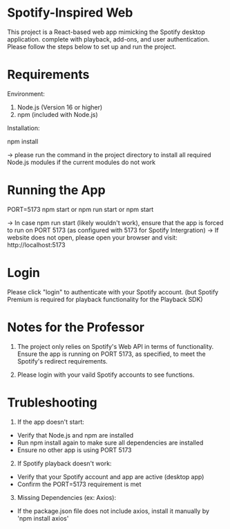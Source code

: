 # Spotify-Inspired Web 

This project is a React-based web app mimicking the Spotify desktop application. complete with playback, add-ons, and user authentication. Please follow the steps below to set up and run the project.

# Requirements

Environment:

1. Node.js (Version 16 or higher)
2. npm (included with Node.js)

Installation:

npm install 

-> please run the command in the project directory to install all required Node.js modules if the current modules do not work

# Running the App

PORT=5173 npm start or npm run start or npm start

-> In case npm run start (likely wouldn't work), ensure that the app is forced to run on PORT 5173 (as configured with 5173 for Spotify Intergration)
-> If website does not open, please open your browser and visit: http://localhost:5173

# Login

Please click "login" to authenticate with your Spotify account. (but Spotify Premium is required for playback functionality for the Playback SDK)

# Notes for the Professor

1. The project only relies on Spotify's Web API in terms of functionality. Ensure the app is running on PORT 5173, as specified, to meet the Spotify's redirect requirements.

2. Please login with your vaild Spotify accounts to see functions.

# Trubleshooting

1. If the app doesn't start:

- Verify that Node.js and npm are installed
- Run npm install again to make sure all dependencies are installed
- Ensure no other app is using PORT 5173

2. If Spotify playback doesn't work:

- Verify that your Spotify account and app are active (desktop app)
- Confirm the PORT=5173 requirement is met

3. Missing Dependencies (ex: Axios):

- If the package.json file does not include axios, install it manually by 'npm install axios'
